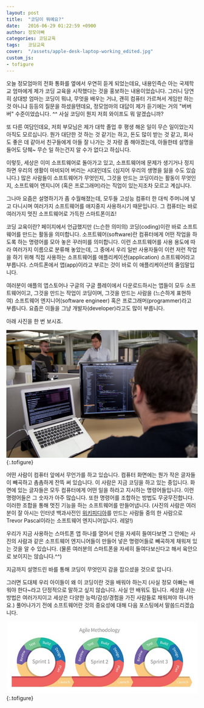```yaml
---
layout: post
title:  "코딩이 뭐예요?"
date:   2016-06-29 01:22:59 +0900
author: 정모아빠
categories: 코딩교육
tags:	코딩교육
cover:  "/assets/apple-desk-laptop-working_edited.jpg"
custom_js:
- tofigure
---
```



오늘 정모엄마의 전화 통화를 옆에서 우연히 듣게 되었는데요, 내용인즉슨 아는 국제학교 엄마에게 제가 코딩 교육을 시작했다는 것을 홍보하는 내용이었습니다. 그러니 당연히 상대방 엄마는 코딩이 뭐냐, 무엇을 배우는 거냐, 괜히 컴퓨터 가르쳐서 게임만 하는 것 아니냐 등등의 질문을 하셨을텐데요, 정모엄마의 대답이 제가 듣기에는 거의 "버버버" 수준이었습니다. ^^ 사실 코딩이 뭔지 저희 와이프도 뭐 알겠습니까?


또 다른 여담인데요, 저희 부모님은 제가 대학 졸업 후 평생 해온 일이 무슨 일이었는지 아직도 모르십니다. 뭔가 대단한 것 하는 것 같기는 하고, 돈도 많이 받는 것 같고, 회사도 좋은 데 같아서 친구들에게 아들 잘 나가는 것 자랑 좀 해야겠는데, 아들한테 설명을 들어도 당췌~ 무슨 일 하는건지 알 수가 없다고 하십니다.


이렇듯, 세상은 이미 소프트웨어로 돌아가고 있고, 소프트웨어에 문제가 생기거나 정지하면 우리의 생활이 마비되어 버리는 시대인데도 (심지어 우리의 생명을 잃을 수도 있습니다.) 많은 사람들이 소프트웨어가 무엇인지, 그것을 만드는 코딩이라는 활동이 무엇인지, 소프트웨어 엔지니어 (혹은 프로그래머)라는 직업이 있는지조차 모르고 계십니다.


그나마 요즘은 설명하기가 좀 수월해졌는데, 모두들 고성능 컴퓨터 한 대씩 주머니에 넣고 다니시며 여러가지 소프트웨어를 애지중지 사용하시기 때문입니다. 그 컴퓨터는 바로 여러가지 멋진 소프트웨어로 가득찬 스마트폰이죠!


코딩 교육이란? 페이지에서 언급했지만 (느슨한 의미의) 코딩(coding)이란 바로 소프트웨어를 만드는 활동을 의미합니다. 소프트웨어(software)란 컴퓨터에게 어떤 작업을 하도록 하는 명령어를 모아 놓은 꾸러미를 의미합니다. 이런 소프트웨어를 사용 용도에 따라 여러가지 이름으로 분류해 놓았는데, 그 중에서 우리 일반 사용자들이 이런 저런 작업을 하기 위해 직접 사용하는 소프트웨어를 애플리케이션(application) 소프트웨어라고 부릅니다. 스마트폰에서 앱(app)이라고 부르는 것이 바로 이 애플리케이션의 줄임말입니다.   


여러분이 애플의 앱스토어나 구글의 구글 플레이에서 다운로드하시는 앱들이 모두 소프트웨어이고, 그것을 만드는 작업이 코딩이며, 그것을 만드는 사람을 (느슨하게 표현하여) 소프트웨어 엔지니어(software engineer) 혹은 프로그래머(programmer)라고 부릅니다. 요즘은 이들을 그냥 개발자(developer)라고도 많이 부릅니다.


아래 사진을 한 번 보시죠.


![](/assets/2560px-Coding_Shots_Annual_Plan_high_res-5.jpg "출처: 위키피디아")
{:.tofigure}


어떤 사람이 컴퓨터 앞에서 무언가를 하고 있습니다. 컴퓨터 화면에는 뭔가 작은 글자들이 빼곡하고 촘촘하게 잔뜩 써 있습니다. 이 사람은 지금 코딩을 하고 있는 중입니다. 화면에 있는 글자들은 모두 컴퓨터에게 어떤 일을 하라고 지시하는 명령어들입니다. 이런 명령어들은 그 숫자가 아주 많습니다. 또한 명령어를 조합하는 방법도 무궁무진합니다. 이러한 조합을 통해 멋진 기능을 하는 소프트웨어를 만들어냅니다. (사진의 사람은 여러분이 잘 아시는 인터넷 백과사전인 [위키피디아](https://www.wikipedia.org)를 만드는 사람들 중의 한 사람으로 Trevor Pascal이라는 소프트웨어 엔지니어입니다. 레알!)


우리가 지금 사용하는 스마트폰 앱 하나를 열어서 안을 자세히 들여다보면 그 안에는 사진의 사람과 같은 소프트웨어 엔지니어들이 만들어 넣은 명령어들로 빼곡하게 채워져 있는 것을 알 수 있습니다. (물론 여러분의 스마트폰을 자세히 들여다보신다고 해서 육안으로 보이지는 않습니다.^^)


지금까지 설명드린 바를 통해 코딩이 무엇인지 감을 잡으셨을 것으로 압니다.


그러면 도대체 우리 아이들이 왜 이 코딩이란 것을 배워야 하는지 (사실 정모 아빠는 배워야 한다~라고 단정적으로 말하고 싶지 않습니다. 사실 안 배워도 됩니다. 세상을 사는 방법은 여러가지이고 세상은 다양한 능력/감성/경험을 가진 사람들로 채워져야 하니까요.) 풀어나가기 전에 소프트웨어란 것의 중요성에 대해 다음 포스팅에서 말씀드리겠습니다.

![](/assets/agile-methodolody_695x260.jpg "출처: 위키피디아")
{:.tofigure}
